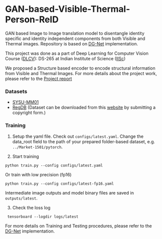 # GAN-based-Visible-Thermal-Person-ReID
GAN based Image to Image translation model to disentangle identity specific and identity independent components from both Visible and Thermal images. Repository is based on [DG-Net](https://github.com/NVlabs/DG-Net) implementation.

This project was done as a part of Deep Learning for Computer Vision Course ([DLCV](https://val.cds.iisc.ac.in/DLCV/)): DS-265 at Indian Institute of Science ([IISc](https://iisc.ac.in/))

We proposed a Structure based encoder to encode structural information from Visible and Thermal Images. For more details about the project work, please refer to the [Project report](https://github.com/chaitrasj/GAN-based-Visible-Thermal-Person-ReID/blob/main/Project%20Report/DLCV_RGB%20Infrared%20Cross%20Modal%20Person%20Re-identification_V1.pdf)

### Datasets
- [SYSU-MM01](https://github.com/wuancong/SYSU-MM01)
- [RegDB](http://dm.dongguk.edu/link.html) (Dataset can be downloaded from this [website](http://dm.dongguk.edu/link.html) by submitting a copyright form.)


### Training 
1. Setup the yaml file. Check out `configs/latest.yaml`. Change the data_root field to the path of your prepared folder-based dataset, e.g. `../Market-1501/pytorch`.


2. Start training
```
python train.py --config configs/latest.yaml
```
Or train with low precision (fp16)
```
python train.py --config configs/latest-fp16.yaml
```
Intermediate image outputs and model binary files are saved in `outputs/latest`.

3. Check the loss log
```
 tensorboard --logdir logs/latest
```
For more details on Training and Testing procedures, please refer to the [DG-Net](https://github.com/NVlabs/DG-Net) implementation.

